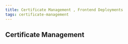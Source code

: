 ```yaml
---
title: Certificate Management , Frontend Deployments
tags: certificate-management
---
```



## Certificate Management 